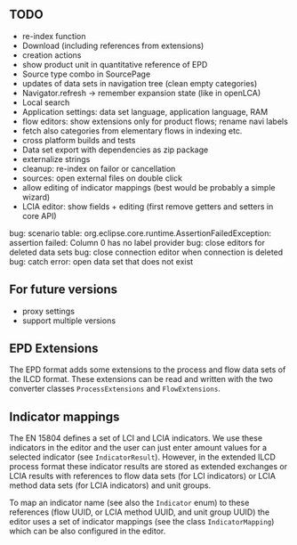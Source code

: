 ## TODO

* re-index function
* Download (including references from extensions)
* creation actions
* show product unit in quantitative reference of EPD
* Source type combo in SourcePage
* updates of data sets in navigation tree (clean empty categories)
* Navigator.refresh -> remember expansion state (like in openLCA)
* Local search
* Application settings: data set language, application language, RAM
* flow editors: show extensions only for product flows; rename navi labels
* fetch also categories from elementary flows in indexing etc.
* cross platform builds and tests
* Data set export with dependencies as zip package
* externalize strings
* cleanup: re-index on failor or cancellation 
* sources: open external files on double click
* allow editing of indicator mappings (best would be probably a simple wizard)
* LCIA editor: show fields + editing (first remove getters and setters in core API)


bug: scenario table: org.eclipse.core.runtime.AssertionFailedException: assertion failed: Column 0 has no label provider
bug: close editors for deleted data sets
bug: close connection editor when connection is deleted
bug: catch error: open data set that does not exist

## For future versions
* proxy settings
* support multiple versions 

## EPD Extensions
The EPD format adds some extensions to the process and flow data sets of the 
ILCD format. These extensions can be read and written with the two converter
classes `ProcessExtensions` and `FlowExtensions`.

## Indicator mappings
The EN 15804 defines a set of LCI and LCIA indicators. We use these indicators 
in the editor and the user can just enter amount values for a selected indicator
(see `IndicatorResult`). However, in the extended ILCD process format these
indicator results are stored as extended exchanges or LCIA results with
references to flow data sets (for LCI indicators) or LCIA method data sets (for
LCIA indicators) and unit groups.

To map an indicator name (see also the `Indicator` enum) to these references
(flow UUID, or LCIA method UUID, and unit group UUID) the editor uses a set of
indicator mappings (see the class `IndicatorMapping`) which can be also
configured in the editor.
